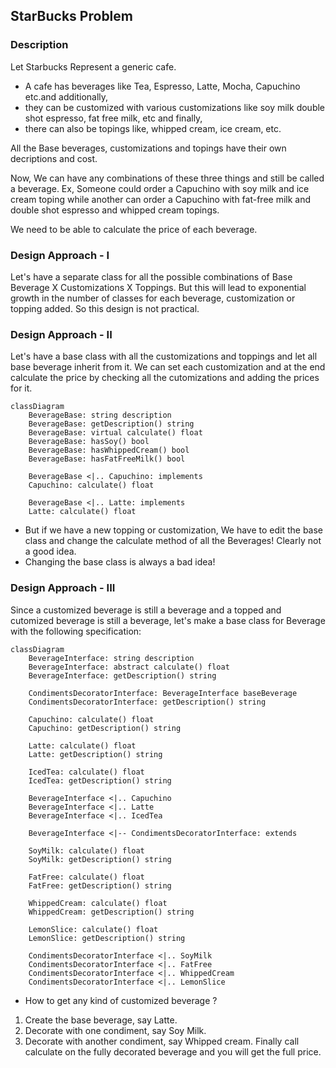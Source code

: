 ## StarBucks Problem
### Description
Let Starbucks Represent a generic cafe.
- A cafe has beverages like Tea, Espresso, Latte, Mocha, Capuchino etc.and additionally,
- they can be customized with various customizations like soy milk double shot espresso, fat free milk, etc and finally,
- there can also be topings like, whipped cream, ice cream, etc.

All the Base beverages, customizations and topings have their own decriptions and cost.

Now, We can have any combinations of these three things and still be called a beverage. Ex, Someone could order a Capuchino with soy milk and ice cream toping while another can order a Capuchino with fat-free milk and double shot espresso and whipped cream topings.

We need to be able to calculate the price of each beverage.

### Design Approach - I
Let's have a separate class for all the possible combinations of Base Beverage X Customizations X Toppings. But this will lead to exponential growth in the number of classes for each beverage, customization or topping added. So this design is not practical.

### Design Approach - II
Let's have a base class with all the customizations and toppings and let all base beverage inherit from it. We can set each customization and at the end calculate the price by checking all the cutomizations and adding the prices for it.
```mermaid
classDiagram
    BeverageBase: string description
    BeverageBase: getDescription() string
    BeverageBase: virtual calculate() float
    BeverageBase: hasSoy() bool
    BeverageBase: hasWhippedCream() bool
    BeverageBase: hasFatFreeMilk() bool

    BeverageBase <|.. Capuchino: implements
    Capuchino: calculate() float
    
    BeverageBase <|.. Latte: implements
    Latte: calculate() float
```
- But if we have a new topping or customization, We have to edit the base class and change the calculate method of all the Beverages! Clearly not a good idea.
- Changing the base class is always a bad idea!

### Design Approach - III
Since a customized beverage is still a beverage and a topped and cutomized beverage is still a beverage, let's make a base class for Beverage with the following specification:
```mermaid
classDiagram
    BeverageInterface: string description
    BeverageInterface: abstract calculate() float
    BeverageInterface: getDescription() string

    CondimentsDecoratorInterface: BeverageInterface baseBeverage
    CondimentsDecoratorInterface: getDescription() string

    Capuchino: calculate() float
    Capuchino: getDescription() string

    Latte: calculate() float
    Latte: getDescription() string
    
    IcedTea: calculate() float
    IcedTea: getDescription() string

    BeverageInterface <|.. Capuchino
    BeverageInterface <|.. Latte
    BeverageInterface <|.. IcedTea

    BeverageInterface <|-- CondimentsDecoratorInterface: extends

    SoyMilk: calculate() float
    SoyMilk: getDescription() string

    FatFree: calculate() float
    FatFree: getDescription() string

    WhippedCream: calculate() float
    WhippedCream: getDescription() string

    LemonSlice: calculate() float
    LemonSlice: getDescription() string

    CondimentsDecoratorInterface <|.. SoyMilk
    CondimentsDecoratorInterface <|.. FatFree
    CondimentsDecoratorInterface <|.. WhippedCream
    CondimentsDecoratorInterface <|.. LemonSlice
```
- How to get any kind of customized beverage ?
1. Create the base beverage, say Latte.
2. Decorate with one condiment, say Soy Milk.
3. Decorate with another condiment, say Whipped cream.
Finally call calculate on the fully decorated beverage and you will get the full price.
